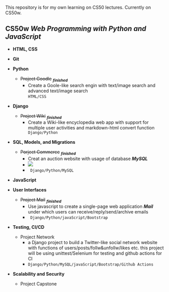 This repository is for my own learning on CS50 lectures. Currently on CS50w.    
##  **CS50w**   _Web Programming with Python and JavaScript_


- **HTML, CSS** 
- **Git**
- **Python**
    - ~~Project Goodle~~    <sub>***finished***</sub>
        - Create a Goole-like search engin with text/image search and advanced text/image search  
        ```HTML/CSS```

- **Django**
    - ~~Project Wiki~~      <sub>***finished***</sub>
        - Create a Wiki-like encyclopedia web app with support for multiple user activities and markdown-html convert function   &nbsp;&nbsp;&nbsp; ``` Django/Python```     
- **SQL, Models, and Migrations**
    - ~~Porject Commerce~~    <sub>***finished***</sub>
        - Creat an auction website with usage of database ***MySQL***
        - ![](https://github.com/krisliu00/MyLearningStuff/blob/306a3c798b5fba61f2e44125336c51c8e0366b6b/Git/FireShot%20Capture%20043%20-%20Untitled%20Diagram.html%20-%20.png)
        - ``` Django/Python/MySQL```  

- **JavaScript**
- **User Interfaces**
    - ~~Project Mail~~      <sub>***finished***</sub>
        - Use javascript to create a single-page web application _**Mail**_ under which users can receive/reply/send/archive emails
        - ``` Django/Python/javaScript/Bootstrap```  
- **Testing, CI/CD**
    - Project Network
        - a Django project to build a Twitter-like social network website with functions of users/posts/follw&unfollw/likes etc. this project will be using unittest/Selenium for testing and github actions for CI
        - ``` Django/Python/MySQL/javaScript/Bootstrap/Github Actions ```
        
- **Scalability and Security**
    - Project Capstone
